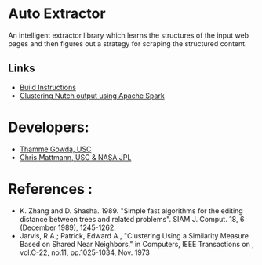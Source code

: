 # Auto Extractor
An intelligent extractor library which learns the structures of the input web pages and then figures out a strategy for scraping the structured content.

## Links 
+ [Build Instructions](https://github.com/USCDataScience/autoextractor/wiki/Build-Instructions)
+ [Clustering Nutch output using Apache Spark](https://github.com/USCDataScience/autoextractor/wiki/Clustering-Tutorial)


# Developers: 
* [Thamme Gowda, USC](mailto:tgowdan@gmail.com)
* [Chris Mattmann, USC & NASA JPL]()


# References :
+ K. Zhang and D. Shasha. 1989. "Simple fast algorithms for the editing distance between trees and related problems". SIAM J. Comput. 18, 6 (December 1989), 1245-1262. 
+ Jarvis, R.A.; Patrick, Edward A., "Clustering Using a Similarity Measure Based on Shared Near Neighbors," in Computers, IEEE Transactions on , vol.C-22, no.11, pp.1025-1034, Nov. 1973

